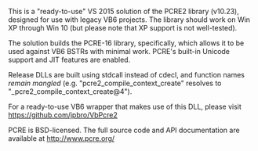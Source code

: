 This is a "ready-to-use" VS 2015 solution of the PCRE2 library (v10.23), designed for use with legacy VB6 projects.  The library should work on Win XP through Win 10 (but please note that XP support is not well-tested).

The solution builds the PCRE-16 library, specifically, which allows it to be used against VB6 BSTRs with minimal work.  PCRE's built-in Unicode support and JIT features are enabled.  

Release DLLs are built using stdcall instead of cdecl, and function names *remain mangled* (e.g. "pcre2_compile_context_create" resolves to "_pcre2_compile_context_create@4").

For a ready-to-use VB6 wrapper that makes use of this DLL, please visit https://github.com/jpbro/VbPcre2

PCRE is BSD-licensed.  The full source code and API documentation are available at http://www.pcre.org/
